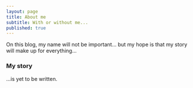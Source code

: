 ```yaml
---
layout: page
title: About me
subtitle: With or without me...
published: true
---
```


On this blog, my name will not be important...
but my hope is that my story will make up for everything...

### My story

...is yet to be written.

